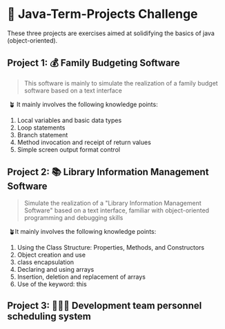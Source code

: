 # 🚀 Java-Term-Projects Challenge

These three projects are exercises aimed at solidifying the basics of java (object-oriented).
##  Project 1: 💰 Family Budgeting Software
> This software is mainly to simulate the realization of a family budget software based on a text interface		

​       🪴 It mainly involves the following knowledge points: 

1. Local variables and basic data types
2.  Loop statements
3.  Branch statement
4.  Method invocation and receipt of return values
5.  Simple screen output format control

##  Project 2:  📚  Library Information Management Software

> Simulate the realization of a "Library Information Management Software" based on a text interface, familiar with object-oriented programming and debugging skills

​		🪴It mainly involves the following knowledge points:

1. Using the Class Structure: Properties, Methods, and Constructors
2. Object creation and use
3. class encapsulation
4. Declaring and using arrays
5. Insertion, deletion and replacement of arrays
6. Use of the keyword: this

##  **Project 3:  👩🏻‍💻   Development team personnel scheduling system**